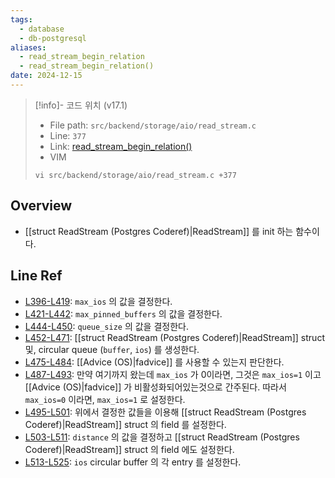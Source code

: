 ```yaml
---
tags:
  - database
  - db-postgresql
aliases:
  - read_stream_begin_relation
  - read_stream_begin_relation()
date: 2024-12-15
---
```

> [!info]- 코드 위치 (v17.1)
> - File path: `src/backend/storage/aio/read_stream.c`
> - Line: `377`
> - Link: [read_stream_begin_relation()](https://github.com/postgres/postgres/blob/REL_17_1/src/backend/storage/aio/read_stream.c#L367-L528)
> - VIM
> ```
> vi src/backend/storage/aio/read_stream.c +377
> ```

## Overview

- [[struct ReadStream (Postgres Coderef)|ReadStream]] 를 init 하는 함수이다.

## Line Ref

- [L396-L419](https://github.com/postgres/postgres/blob/REL_17_1/src/backend/storage/aio/read_stream.c#L396-L419): `max_ios` 의 값을 결정한다.
- [L421-L442](https://github.com/postgres/postgres/blob/REL_17_1/src/backend/storage/aio/read_stream.c#L421-L442): `max_pinned_buffers` 의 값을 결정한다.
- [L444-L450](https://github.com/postgres/postgres/blob/REL_17_1/src/backend/storage/aio/read_stream.c#L444-L450): `queue_size` 의 값을 결정한다.
- [L452-L471](https://github.com/postgres/postgres/blob/REL_17_1/src/backend/storage/aio/read_stream.c#L452-L471): [[struct ReadStream (Postgres Coderef)|ReadStream]] struct 및, circular queue (`buffer`, `ios`) 를 생성한다.
- [L475-L484](https://github.com/postgres/postgres/blob/REL_17_1/src/backend/storage/aio/read_stream.c#L475-L484): [[Advice (OS)|fadvice]] 를 사용할 수 있는지 판단한다.
- [L487-L493](https://github.com/postgres/postgres/blob/REL_17_1/src/backend/storage/aio/read_stream.c#L487-L493): 만약 여기까지 왔는데 `max_ios` 가 0이라면, 그것은 `max_ios=1` 이고 [[Advice (OS)|fadvice]] 가 비활성화되어있는것으로 간주된다. 따라서 `max_ios=0` 이라면, `max_ios=1` 로 설정한다.
- [L495-L501](https://github.com/postgres/postgres/blob/REL_17_1/src/backend/storage/aio/read_stream.c#L495-L501): 위에서 결정한 값들을 이용해 [[struct ReadStream (Postgres Coderef)|ReadStream]] struct 의 field 를 설정한다.
- [L503-L511](https://github.com/postgres/postgres/blob/REL_17_1/src/backend/storage/aio/read_stream.c#L503-L511): `distance` 의 값을 결정하고 [[struct ReadStream (Postgres Coderef)|ReadStream]] struct 의 field 에도 설정한다.
- [L513-L525](https://github.com/postgres/postgres/blob/REL_17_1/src/backend/storage/aio/read_stream.c#L513-L525): `ios` circular buffer 의 각 entry 를 설정한다.